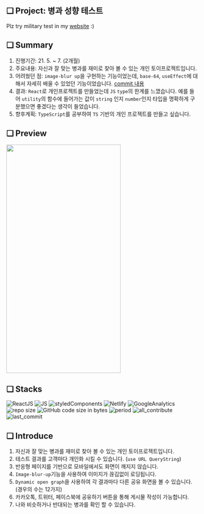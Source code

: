 ## ❏ Project: 병과 성향 테스트
Plz try military test in my <a href='https://ywtechmilitarytest.site/'>website</a> :)

## ❏ Summary
1. 진행기간: 21. 5. ~ 7. (2개월)
2. 주요내용: 자신과 잘 맞는 병과를 재미로 찾아 볼 수 있는 개인 토이프로젝트입니다.
3. 어려웠던 점: `image-blur up`을 구현하는 기능이었는데, `base-64`, `useEffect`에 대해서 자세히 배울 수 있었던 기능이었습니다. <a href='https://github.com/YWTechIT/second_refactory_military_service/pull/8/commits/87d701721534c5f66199d5c7adcc2e57fa28dbc0'>commit 내용</a>
4. 결과: `React`로 개인프로젝트를 만들었는데 `JS` `type`의 한계를 느꼈습니다. 예를 들어 `utility`의 함수에 들어가는 값이 `string` 인지 `number`인지 타입을 명확하게 구분했으면 좋겠다는 생각이 들었습니다.
5. 향후계획: `TypeScript`를 공부하여 `TS` 기반의 개인 프로젝트를 만들고 싶습니다.

## ❏ Preview

<img src='https://images.velog.io/images/abcd8637/post/e4bfc1ab-53e8-4ffe-82b3-89cefb0b9cf7/%E1%84%89%E1%85%B3%E1%84%8F%E1%85%B3%E1%84%85%E1%85%B5%E1%86%AB%E1%84%89%E1%85%A3%E1%86%BA%202021-06-21%2021.32.50.png' width='300' height= '600'>

## ❏ Stacks

<img alt="ReactJS" src ="https://img.shields.io/badge/-ReactJs-61DAFB?logo=react&logoColor=black&style=square"/>

<img alt="JS" src ="https://img.shields.io/badge/-javascript-F7DF1E?logo=javascript&logoColor=black&style=square"/>

<img alt="styledComponents" src ="https://img.shields.io/badge/-styledComponents-DB7093?logo=styledComponents&logoColor=black&style=square"/>

<img alt="Netlify" src ="https://img.shields.io/badge/-netlify-00C7B7?logo=netlify&logoColor=black&style=square"/>

<img alt="GoogleAnalytics" src ="https://img.shields.io/badge/-googleAnalytics-E37400?logo=googleAnalytics&logoColor=black&style=square"/>

<img alt='repo size' src='https://img.shields.io/github/repo-size/YWTechIT/second_refactory_military_service?style=square'/>

<img alt="GitHub code size in bytes" src="https://img.shields.io/github/languages/code-size/YWTechIT/second_refactory_military_service?style=square">

<img alt="period" src="https://img.shields.io/badge/period- 53 days (21.5.2. ~ 6.23).-blue?style=square">

<img alt="all_contribute" src="https://img.shields.io/badge/all_contributer- 1 -blue?style=square"> 

<img alt="last_commit" src="https://img.shields.io/github/last-commit/YWTechIT/second_refactory_military_service/master?style=square">

## ❏ Introduce
1. 자신과 잘 맞는 병과를 재미로 찾아 볼 수 있는 개인 토이프로젝트입니다.
2. 테스트 결과를 고객마다 개인화 시킬 수 있습니다. (`use URL QueryString`)
3. 반응형 페이지를 기반으로 모바일에서도 화면이 깨지지 않습니다.
4. `Image-blur-up`기능을 사용하여 이미지가 끊김없이 로딩됩니다.
5. `Dynamic open graph`을 사용하여 각 결과마다 다른 공유 화면을 볼 수 있습니다.(경우의 수는 12가지)
6. 카카오톡, 트위터, 페이스북에 공유하기 버튼을 통해 게시물 작성이 가능합니다.
7. 나와 비슷하거나 반대되는 병과를 확인 할 수 있습니다.
